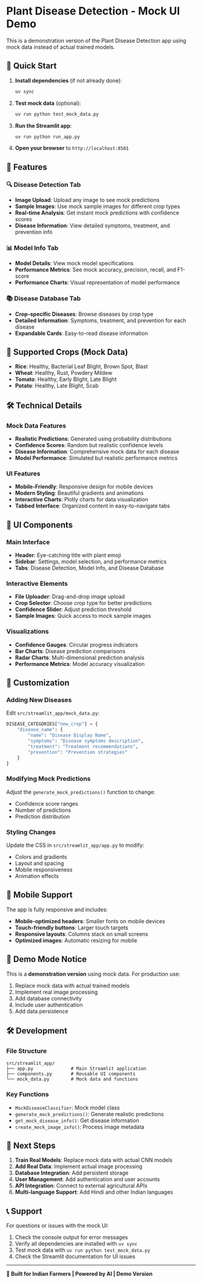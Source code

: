 # Plant Disease Detection - Mock UI Demo

This is a demonstration version of the Plant Disease Detection app using mock data instead of actual trained models.

## 🚀 Quick Start

1. **Install dependencies** (if not already done):
   ```bash
   uv sync
   ```

2. **Test mock data** (optional):
   ```bash
   uv run python test_mock_data.py
   ```

3. **Run the Streamlit app**:
   ```bash
   uv run python run_app.py
   ```

4. **Open your browser** to `http://localhost:8501`

## 🌟 Features

### 🔍 Disease Detection Tab
- **Image Upload**: Upload any image to see mock predictions
- **Sample Images**: Use mock sample images for different crop types
- **Real-time Analysis**: Get instant mock predictions with confidence scores
- **Disease Information**: View detailed symptoms, treatment, and prevention info

### 📊 Model Info Tab
- **Model Details**: View mock model specifications
- **Performance Metrics**: See mock accuracy, precision, recall, and F1-score
- **Performance Charts**: Visual representation of model performance

### 📚 Disease Database Tab
- **Crop-specific Diseases**: Browse diseases by crop type
- **Detailed Information**: Symptoms, treatment, and prevention for each disease
- **Expandable Cards**: Easy-to-read disease information

## 🎯 Supported Crops (Mock Data)

- **Rice**: Healthy, Bacterial Leaf Blight, Brown Spot, Blast
- **Wheat**: Healthy, Rust, Powdery Mildew
- **Tomato**: Healthy, Early Blight, Late Blight
- **Potato**: Healthy, Late Blight, Scab

## 🛠️ Technical Details

### Mock Data Features
- **Realistic Predictions**: Generated using probability distributions
- **Confidence Scores**: Random but realistic confidence levels
- **Disease Information**: Comprehensive mock data for each disease
- **Model Performance**: Simulated but realistic performance metrics

### UI Features
- **Mobile-Friendly**: Responsive design for mobile devices
- **Modern Styling**: Beautiful gradients and animations
- **Interactive Charts**: Plotly charts for data visualization
- **Tabbed Interface**: Organized content in easy-to-navigate tabs

## 🎨 UI Components

### Main Interface
- **Header**: Eye-catching title with plant emoji
- **Sidebar**: Settings, model selection, and performance metrics
- **Tabs**: Disease Detection, Model Info, and Disease Database

### Interactive Elements
- **File Uploader**: Drag-and-drop image upload
- **Crop Selector**: Choose crop type for better predictions
- **Confidence Slider**: Adjust prediction threshold
- **Sample Images**: Quick access to mock sample images

### Visualizations
- **Confidence Gauges**: Circular progress indicators
- **Bar Charts**: Disease prediction comparisons
- **Radar Charts**: Multi-dimensional prediction analysis
- **Performance Metrics**: Model accuracy visualization

## 🔧 Customization

### Adding New Diseases
Edit `src/streamlit_app/mock_data.py`:
```python
DISEASE_CATEGORIES["new_crop"] = {
    "disease_name": {
        "name": "Disease Display Name",
        "symptoms": "Disease symptoms description",
        "treatment": "Treatment recommendations",
        "prevention": "Prevention strategies"
    }
}
```

### Modifying Mock Predictions
Adjust the `generate_mock_predictions()` function to change:
- Confidence score ranges
- Number of predictions
- Prediction distribution

### Styling Changes
Update the CSS in `src/streamlit_app/app.py` to modify:
- Colors and gradients
- Layout and spacing
- Mobile responsiveness
- Animation effects

## 📱 Mobile Support

The app is fully responsive and includes:
- **Mobile-optimized headers**: Smaller fonts on mobile devices
- **Touch-friendly buttons**: Larger touch targets
- **Responsive layouts**: Columns stack on small screens
- **Optimized images**: Automatic resizing for mobile

## 🚨 Demo Mode Notice

This is a **demonstration version** using mock data. For production use:
1. Replace mock data with actual trained models
2. Implement real image processing
3. Add database connectivity
4. Include user authentication
5. Add data persistence

## 🛠️ Development

### File Structure
```
src/streamlit_app/
├── app.py              # Main Streamlit application
├── components.py       # Reusable UI components
└── mock_data.py        # Mock data and functions
```

### Key Functions
- `MockDiseaseClassifier`: Mock model class
- `generate_mock_predictions()`: Generate realistic predictions
- `get_mock_disease_info()`: Get disease information
- `create_mock_image_info()`: Process image metadata

## 🎯 Next Steps

1. **Train Real Models**: Replace mock data with actual CNN models
2. **Add Real Data**: Implement actual image processing
3. **Database Integration**: Add persistent storage
4. **User Management**: Add authentication and user accounts
5. **API Integration**: Connect to external agricultural APIs
6. **Multi-language Support**: Add Hindi and other Indian languages

## 📞 Support

For questions or issues with the mock UI:
1. Check the console output for error messages
2. Verify all dependencies are installed with `uv sync`
3. Test mock data with `uv run python test_mock_data.py`
4. Check the Streamlit documentation for UI issues

---

**🌱 Built for Indian Farmers | Powered by AI | Demo Version**
